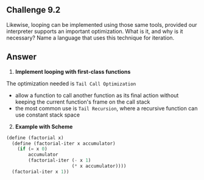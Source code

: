 ## Challenge 9.2

Likewise, looping can be implemented using those same tools, provided our interpreter supports an important optimization. What is it, and why is it necessary? Name a language that uses this technique for iteration.

## Answer

1. **Implement looping with first-class functions**

The optimization needed is `Tail Call Optimization`

- allow a function to call another function as its final action without keeping the current function's frame on the call stack
- the most common use is `Tail Recursion`, where a recursive function can use constant stack space

2. **Example with Scheme**

```scheme
(define (factorial x)
  (define (factorial-iter x accumulator)
    (if (= x 0)
        accumulator
        (factorial-iter (- x 1)
                        (* x accumulator))))
  (factorial-iter x 1))
```

